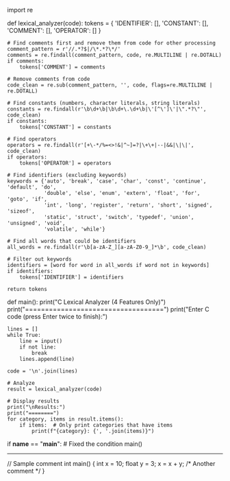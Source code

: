 import re

def lexical_analyzer(code):
    tokens = {
        'IDENTIFIER': [],
        'CONSTANT': [],
        'COMMENT': [],
        'OPERATOR': []
    }
    
    # Find comments first and remove them from code for other processing
    comment_pattern = r'//.*?$|/\*.*?\*/'
    comments = re.findall(comment_pattern, code, re.MULTILINE | re.DOTALL)
    if comments:
        tokens['COMMENT'] = comments
    
    # Remove comments from code
    code_clean = re.sub(comment_pattern, '', code, flags=re.MULTILINE | re.DOTALL)
    
    # Find constants (numbers, character literals, string literals)
    constants = re.findall(r'\b\d+\b|\b\d+\.\d+\b|\'[^\']\'|\".*?\"', code_clean)
    if constants:
        tokens['CONSTANT'] = constants
    
    # Find operators
    operators = re.findall(r'[+\-*/%=<>!&|^~]=?|\+\+|--|&&|\|\|', code_clean)
    if operators:
        tokens['OPERATOR'] = operators
    
    # Find identifiers (excluding keywords)
    keywords = {'auto', 'break', 'case', 'char', 'const', 'continue', 'default', 'do', 
                'double', 'else', 'enum', 'extern', 'float', 'for', 'goto', 'if', 
                'int', 'long', 'register', 'return', 'short', 'signed', 'sizeof', 
                'static', 'struct', 'switch', 'typedef', 'union', 'unsigned', 'void', 
                'volatile', 'while'}
    
    # Find all words that could be identifiers
    all_words = re.findall(r'\b[a-zA-Z_][a-zA-Z0-9_]*\b', code_clean)
    
    # Filter out keywords
    identifiers = [word for word in all_words if word not in keywords]
    if identifiers:
        tokens['IDENTIFIER'] = identifiers
    
    return tokens

def main():
    print("C Lexical Analyzer (4 Features Only)")
    print("===================================")
    print("Enter C code (press Enter twice to finish):")
    
    lines = []
    while True:
        line = input()
        if not line:
            break
        lines.append(line)
    
    code = '\n'.join(lines)
    
    # Analyze
    result = lexical_analyzer(code)
    
    # Display results
    print("\nResults:")
    print("========")
    for category, items in result.items():
        if items:  # Only print categories that have items
            print(f"{category}: {', '.join(items)}")

if __name__ == "__main__":  # Fixed the condition
    main()



-------------------------------------------------------------------------------------------------
// Sample comment
int main() {
    int x = 10;
    float y = 3;
    x = x + y;  /* Another comment */
}

